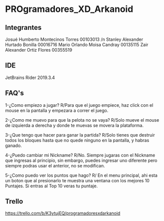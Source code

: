 PROgramadores_XD_Arkanoid
=========================

Integrantes
-----------
Josué Humberto Montecinos Torres 00103013 /n
Stanley Alexander Hurtado Bonilla 00016716
Mario Orlando Moisa Candray 00135115
Zair Alexander Ortiz Flores 00355519

IDE
---
JetBrains Rider 2019.3.4

FAQ's
-----
1-¿Como empiezo a jugar?
R/Para que el juego empiece, haz click con el mouse en la pantalla y empezara a correr el juego.

2-¿Como me muevo para que la pelota no se vaya?
R/Solo mueve el mouse de izquierda a derecha y donde te muevas se movera la plataforma.

3-¿Que tengo que hacer para ganar la partida?
R/Solo tienes que destruir todos los bloques hasta que no quede ninguno en la pantalla, y habras ganado.

4-¿Puedo cambiar mi Nickname?
R/No. Siempre jugaras con el Nickname que ingresas al principio, sin embargo, puedes ingresar uno diferente 
pero siempre podras usar el anterior, no se modifican.

5-¿Como puedo ver los puntos que hago?
R/ En el menu principal, ahi esta un boton que al presionarlo te muestra una ventana con los mejores 10 Puntajes.
Si entras al Top 10 veras tu puntaje.

Trello
------
https://trello.com/b/K3ytujEQ/programadoresxdarkanoid






